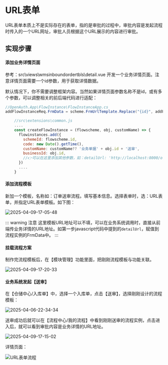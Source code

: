 # URL表单

URL表单本质上不是实际存在的表单，指的是审批的过程中，审批内容是发起流程时传入的一个URL网址，审批人员根据这个URL展示的内容进行审批。

## 实现步骤

#### 添加业务详情页面

参考：src\views\wmsinboundordertbls\detail.vue 开发一个业务详情页面。注意详情页面需要一个id参数，用于获取详情数据。

默认情况下，你不需要调整框架内容。当然如果详情页面参数名称不是id，或有多个参数，可以调整相关的前后端代码进行适配：

```csharp
//OpenAuth.App\FlowInstance\FlowInstanceApp.cs
addFlowInstanceReq.FrmData = scheme.FrmUrlTemplate.Replace("{id}", addFlowInstanceReq.BusinessId);
```

```javascript
    //src\extensions\common.js
    ....
    const createFlowInstance = (flowscheme, obj, customName) => {
      flowinstances.add({
        schemeId: flowscheme.id,
        code: new Date().getTime(),
        customName: customName?? '业务单据' + obj.id + '送审',
        businessId: obj.id,
        //👉可以在这里添加其他参数，如：detailUrl: 'http://localhost:8000/otherapp/detail?id=' + obj.id + ...
      })
      ....
    }
```

#### 添加流程模板

新加一个模板，名称如：订单送审流程。填写基本信息。选择表单时，选：URL表单，并指定URL表单模板。如下图：

![2025-04-09-17-05-48](http://img.openauth.net.cn/2025-04-09-17-05-48.png)

::: warning 注意
这里模板URL地址可以不填，可以在业务系统调用时，直接从前端传业务详情的URL地址。如第一步javascript代码中提到的`detailUrl`，赋值到流程实例的FrmData中。
:::

#### 挂载流程方案

制作完流程模板后，在【模块管理】功能里面，把刚刚流程模板与功能关联。

![2025-04-09-17-20-33](http://img.openauth.net.cn/2025-04-09-17-20-33.png)

#### 业务系统发起【送审】

在【仓储中心/入库单】中，选择一个入库单，点击【送审】，选择刚刚设计的流程模板：

![2025-04-06-22-34-34](http://img.openauth.net.cn/2025-04-06-22-34-34.png)

送审成功后就可以在【流程中心/我的流程】中看到刚刚送审的流程实例，点击进入后，就可以看到审批内容是业务详情的URL地址。

![2025-04-09-17-15-02](http://img.openauth.net.cn/2025-04-09-17-15-02.png)

详情页面：

![URL表单流程](http://img.openauth.net.cn/2025-04-06-22-46-13.png)









